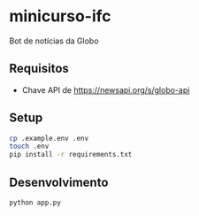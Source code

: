 # minicurso-ifc

Bot de notícias da Globo

## Requisitos

- Chave API de https://newsapi.org/s/globo-api


## Setup

```sh
cp .example.env .env
touch .env
pip install -r requirements.txt
```

## Desenvolvimento

`python app.py`
